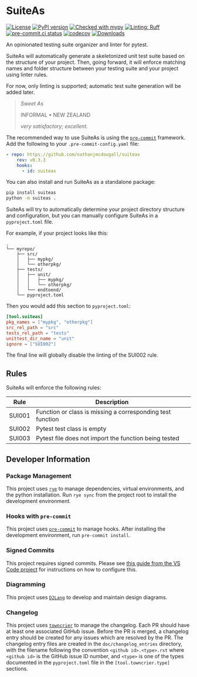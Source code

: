 # SuiteAs

<!-- badges: start -->
[![License](https://img.shields.io/github/license/nathanjmcdougall/suiteas)](https://github.com/nathanjmcdougall/suiteas/blob/main/LICENSE.txt)
[![PyPI version](https://badge.fury.io/py/suiteas.svg)](https://badge.fury.io/py/suiteas)
[![Checked with mypy](https://www.mypy-lang.org/static/mypy_badge.svg)](https://mypy-lang.org/)
[![Linting: Ruff](https://img.shields.io/badge/linting-ruff-yellowgreen)](https://github.com/charliermarsh/ruff)
[![pre-commit.ci status](https://results.pre-commit.ci/badge/github/nathanjmcdougall/suiteas/main.svg)](https://results.pre-commit.ci/latest/github/nathanjmcdougall/suiteas/main)
[![codecov](https://codecov.io/gh/nathanjmcdougall/suiteas/branch/develop/graph/badge.svg?token=OUHWT2NL8O)](https://codecov.io/gh/nathanjmcdougall/suiteas)
[![Downloads](https://static.pepy.tech/badge/suiteas)](https://pepy.tech/project/suiteas)
<!-- badges: end -->

An opinionated testing suite organizer and linter for pytest.

SuiteAs will automatically generate a skeletonized unit test suite based on the
structure of your project. Then, going forward, it will enforce matching names and folder structure between your testing suite and your project using linter rules.

For now, only linting is supported; automatic test suite generation will be added later.

> _Sweet As_
>
> INFORMAL • NEW ZEALAND
>
> _very satisfactory; excellent._

The recommended way to use SuiteAs is using the [`pre-commit`](https://pre-commit.com/) framework. Add the following to your `.pre-commit-config.yaml` file:

```yaml
- repo: https://github.com/nathanjmcdougall/suiteas
    rev: v0.3.3
    hooks:
      - id: suiteas
```

You can also install and run SuiteAs as a standalone package:

```bash
pip install suiteas
python -m suiteas .
```

SuiteAs will try to automatically determine your project directory structure and
configuration, but you can manually configure SuiteAs in a `pyproject.toml` file.

For example, if your project looks like this:

<!-- created with tree.nathanfriend.io -->
```text
.
└── myrepo/
    ├── src/
    │   ├── mypkg/
    │   └── otherpkg/
    ├── tests/
    │   ├── unit/
    │   │   ├── mypkg/
    │   │   └── otherpkg/
    │   └── endtoend/
    └── pyproject.toml
```

Then you would add this section to `pyproject.toml`:

```TOML
[tool.suiteas]
pkg_names = ["mypkg", "otherpkg"]
src_rel_path = "src"
tests_rel_path = "tests"
unittest_dir_name = "unit"
ignore = ["SUI002"]
```

The final line will globally disable the linting of the SUI002 rule.

## Rules

SuiteAs will enforce the following rules:

| Rule | Description |
| ---- | ----------- |
| SUI001 | Function or class is missing a corresponding test function |
| SUI002 | Pytest test class is empty |
| SUI003 | Pytest file does not import the function being tested |

## Developer Information

### Package Management

This project uses [`rye`](https://rye-up.com/) to manage dependencies, virtual environments, and the python installation. Run `rye sync` from the project root to install the development environment.

### Hooks with `pre-commit`

This project uses [`pre-commit`](https://pre-commit.com/) to manage hooks. After installing the development environment, run `pre-commit install`.

### Signed Commits

This project requires signed commits. Please see [this guide from the VS Code project](https://github.com/microsoft/vscode/wiki/Commit-Signing) for instructions on how to configure this.

### Diagramming

This project uses [`D2Lang`](https://d2lang.com/) to develop and maintain design diagrams.

### Changelog

This project uses [`towncrier`](https://github.com/twisted/towncrier) to manage the changelog. Each PR should have at least one associated GitHub issue. Before the PR is merged, a changelog entry  should be created for any issues which are resolved by the PR. The changelog entry files are created in the `doc/changelog_entries` directory, with the filename following the convention `<github id>.<type>.rst` where `<github id>` is the GitHub issue ID number, and `<type>` is one of the types documented in the `pyproject.toml` file in the `[tool.towncrier.type]` sections.
